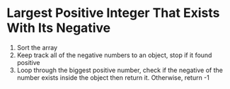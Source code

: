 # Largest Positive Integer That Exists With Its Negative

1. Sort the array
2. Keep track all of the negative numbers to an object, stop if it found positive
3. Loop through the biggest positive number, check if the negative of the number exists inside the object then return it. Otherwise, return -1
